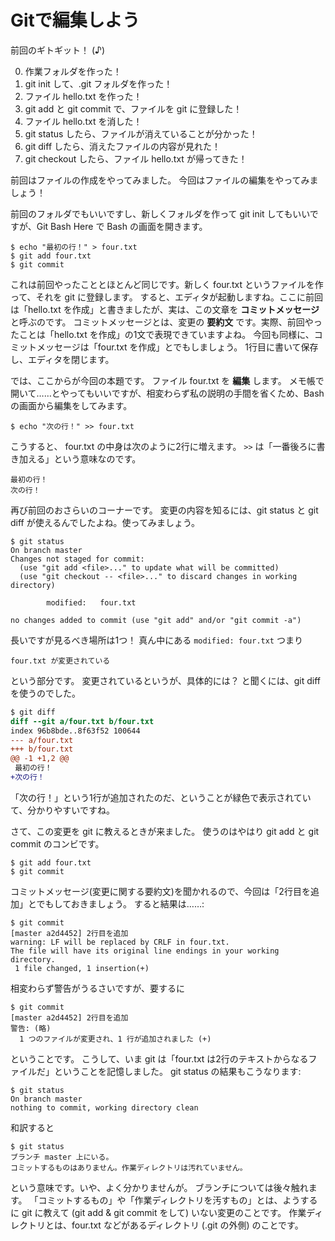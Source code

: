 # Gitで編集しよう

前回のギトギット！ (♪)

0. 作業フォルダを作った！
0. git init して、.git フォルダを作った！
0. ファイル hello.txt を作った！
0. git add と git commit で、ファイルを git に登録した！
0. ファイル hello.txt を消した！
0. git status したら、ファイルが消えていることが分かった！
0. git diff したら、消えたファイルの内容が見れた！
0. git checkout したら、ファイル hello.txt が帰ってきた！

前回はファイルの作成をやってみました。
今回はファイルの編集をやってみましょう！

前回のフォルダでもいいですし、新しくフォルダを作って git init してもいいですが、Git Bash Here で Bash の画面を開きます。

```
$ echo "最初の行！" > four.txt
$ git add four.txt
$ git commit
```

これは前回やったこととほとんど同じです。新しく four.txt というファイルを作って、それを git に登録します。
すると、エディタが起動しますね。ここに前回は「hello.txt を作成」と書きましたが、実は、この文章を **コミットメッセージ** と呼ぶのです。
コミットメッセージとは、変更の **要約文** です。実際、前回やったことは「hello.txt を作成」の1文で表現できていますよね。
今回も同様に、コミットメッセージは「four.txt を作成」とでもしましょう。
1行目に書いて保存し、エディタを閉じます。

では、ここからが今回の本題です。
ファイル four.txt を **編集** します。
メモ帳で開いて……とやってもいいですが、相変わらず私の説明の手間を省くため、Bash の画面から編集をしてみます。

```
$ echo "次の行！" >> four.txt
```

こうすると、 four.txt の中身は次のように2行に増えます。
`>>` は「一番後ろに書き加える」という意味なのです。

```
最初の行！
次の行！
```

再び前回のおさらいのコーナーです。
変更の内容を知るには、git status と git diff が使えるんでしたよね。使ってみましょう。

```
$ git status
On branch master
Changes not staged for commit:
  (use "git add <file>..." to update what will be committed)
  (use "git checkout -- <file>..." to discard changes in working directory)

        modified:   four.txt

no changes added to commit (use "git add" and/or "git commit -a")
```

長いですが見るべき場所は1つ！ 真ん中にある ``modified: four.txt`` つまり

```
four.txt が変更されている
```

という部分です。
変更されているというが、具体的には？
と聞くには、git diff を使うのでした。

```diff
$ git diff
diff --git a/four.txt b/four.txt
index 96b8bde..8f63f52 100644
--- a/four.txt
+++ b/four.txt
@@ -1 +1,2 @@
 最初の行！
+次の行！
```

「次の行！」という1行が追加されたのだ、ということが緑色で表示されていて、分かりやすいですね。

さて、この変更を git に教えるときが来ました。
使うのはやはり git add と git commit のコンビです。

```
$ git add four.txt
$ git commit
```

コミットメッセージ(変更に関する要約文)を聞かれるので、今回は「2行目を追加」とでもしておきましょう。
すると結果は……:

```
$ git commit
[master a2d4452] 2行目を追加
warning: LF will be replaced by CRLF in four.txt.
The file will have its original line endings in your working directory.
 1 file changed, 1 insertion(+)
```

相変わらず警告がうるさいですが、要するに

```
$ git commit
[master a2d4452] 2行目を追加
警告: (略)
  1 つのファイルが変更され、1 行が追加されました (+)
```

ということです。
こうして、いま git は「four.txt は2行のテキストからなるファイルだ」ということを記憶しました。
git status の結果もこうなります:

```
$ git status
On branch master
nothing to commit, working directory clean
```

和訳すると

```
$ git status
ブランチ master 上にいる。
コミットするものはありません。作業ディレクトリは汚れていません。
```

という意味です。いや、よく分かりませんが。
ブランチについては後々触れます。
「コミットするもの」や「作業ディレクトリを汚すもの」とは、ようするに git に教えて (git add & git commit をして) いない変更のことです。
作業ディレクトリとは、four.txt などがあるディレクトリ (.git の外側) のことです。
